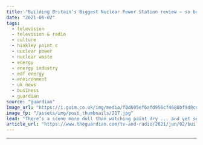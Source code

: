 ```yaml
---
title: "Building Britain’s Biggest Nuclear Power Station review – so boring it’s a masterpiece!"
date: "2021-06-02"
tags: 
  - television
  - television & radio
  - culture
  - hinkley point c
  - nuclear power
  - nuclear waste
  - energy
  - energy industry
  - edf energy
  - environment
  - uk news
  - business
  - guardian
source: "guardian"
image_url: "https://i.guim.co.uk/img/media/f8d605ef6afd956cf4680bf9d8cd1318bdfe4aa6/0_46_2000_1200/master/2000.jpg?width=460&quality=85&auto=format&fit=max&s=a9f040baf118b1c852878213bc7d88dc"
image_fp: "/assets/img/post_thumbnails/217.jpg"
lead: "There’s a scene more dull than watching paint dry ... and yet somehow, this BBC documentary on a new nuclear reactor is a staggering, bravura-filled featThis programme was so boring. How boring? Let’s put it this way. It dealt with a 130-metre-long b..."
article_url: "https://www.theguardian.com/tv-and-radio/2021/jun/02/building-britains-biggest-nuclear-power-station-review-so-boring-its-a-masterpiece"
---
```


---
